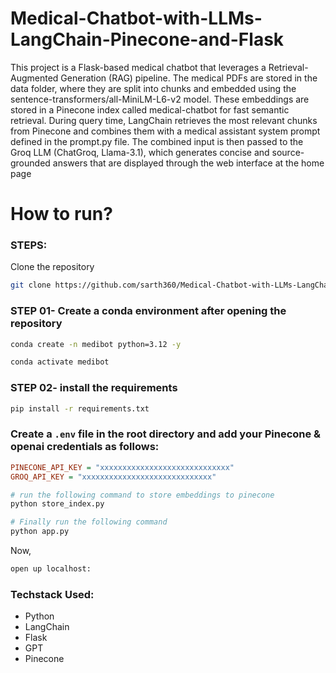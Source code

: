 # Medical-Chatbot-with-LLMs-LangChain-Pinecone-and-Flask
This project is a Flask-based medical chatbot that leverages a Retrieval-Augmented Generation (RAG) pipeline. The medical PDFs are stored in the data folder, where they are split into chunks and embedded using the sentence-transformers/all-MiniLM-L6-v2 model. These embeddings are stored in a Pinecone index called medical-chatbot for fast semantic retrieval. During query time, LangChain retrieves the most relevant chunks from Pinecone and combines them with a medical assistant system prompt defined in the prompt.py file. The combined input is then passed to the Groq LLM (ChatGroq, Llama-3.1), which generates concise and source-grounded answers that are displayed through the web interface at the home page


# How to run?
### STEPS:

Clone the repository

```bash
git clone https://github.com/sarth360/Medical-Chatbot-with-LLMs-LangChain-Pinecone-and-Flask.git

```
### STEP 01- Create a conda environment after opening the repository

```bash
conda create -n medibot python=3.12 -y
```

```bash
conda activate medibot
```


### STEP 02- install the requirements
```bash
pip install -r requirements.txt
```


### Create a `.env` file in the root directory and add your Pinecone & openai credentials as follows:

```ini
PINECONE_API_KEY = "xxxxxxxxxxxxxxxxxxxxxxxxxxxxx"
GROQ_API_KEY = "xxxxxxxxxxxxxxxxxxxxxxxxxxxxx"
```


```bash
# run the following command to store embeddings to pinecone
python store_index.py
```

```bash
# Finally run the following command
python app.py
```

Now,
```bash
open up localhost:
```


### Techstack Used:

- Python
- LangChain
- Flask
- GPT
- Pinecone



